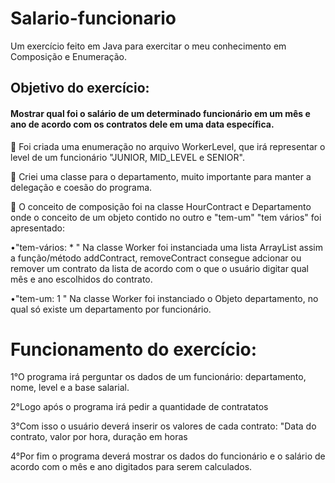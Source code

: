 # Salario-funcionario
Um exercício feito em Java para exercitar o meu conhecimento em Composição e Enumeração.


<h2>Objetivo do exercício: </h2>
<h4>Mostrar qual foi o salário de um determinado funcionário em um mês e ano de acordo com os contratos dele em uma data específica.</h4>

🔧 Foi criada uma enumeração no arquivo WorkerLevel, que irá representar o level de um funcionário "JUNIOR, MID_LEVEL e SENIOR".

🔧 Criei uma classe para o departamento, muito importante para manter a delegação e coesão do programa.

🔧 O conceito de composição foi na classe HourContract e Departamento onde o conceito de um objeto contido no outro e "tem-um" "tem vários" foi apresentado:

•"tem-vários: * " Na classe Worker foi instanciada uma lista ArrayList assim a função/método addContract, removeContract consegue adcionar ou remover um contrato da lista de acordo com o que o usuário digitar qual mês e ano escolhidos do contrato.

•"tem-um: 1 " Na classe Worker foi instanciado o Objeto departamento, no qual só existe um departamento por funcionário.

<h1>Funcionamento do exercício: </h1>

1°O programa irá perguntar os dados de um funcionário: departamento, nome, level e a base salarial. 

2°Logo após o programa irá pedir a quantidade de contratatos

3°Com isso o usuário deverá inserir os valores de cada contrato: "Data do contrato, valor por hora, duração em horas

4°Por fim o programa deverá mostrar os dados do funcionário e o salário de acordo com o mês e ano digitados para serem calculados.
